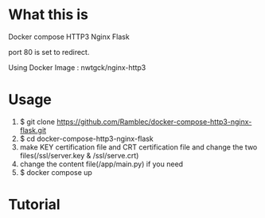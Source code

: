 # What this is
Docker compose HTTP3 Nginx Flask

port 80 is set to redirect.

Using Docker Image : nwtgck/nginx-http3

# Usage
1. $ git clone https://github.com/Ramblec/docker-compose-http3-nginx-flask.git
2. $ cd docker-compose-http3-nginx-flask
3. make KEY certification file and CRT certification file and change the two files(/ssl/server.key & /ssl/serve.crt)
4. change the content file(/app/main.py) if you need
5. $ docker compose up

# Tutorial
